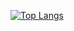 [![Top Langs](https://github-readme-stats.vercel.app/api/top-langs/?username=eunjin2118)](https://github.com/eunjin2118/github-readme-stats)
